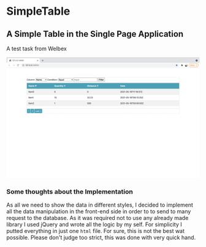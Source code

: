 # SimpleTable

## A Simple Table in the Single Page Application

A test task from Welbex

<img width="1440" alt="Screen Shot" src="https://github.com/Shamsullo/SimpleTable/blob/master/SPA%20Screenshop.png">

### Some thoughts about the Implementation
As all we need to show the data in different styles, I decided to implement all the data manipulation in the front-end side in order to to send to many request to the database. As it was required not to use any already made library I used jQuery and wrote all the logic by my self. For simplicity I putted everything in just one `html` file. For sure, this is not the best wat possible. Please don't judge too strict, this was done with very quick hand. 
